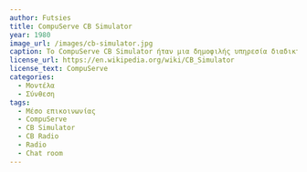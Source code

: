 ```yaml
---
author: Futsies
title: CompuServe CB Simulator
year: 1980
image_url: /images/cb-simulator.jpg
caption: Το CompuServe CB Simulator ήταν μια δημοφιλής υπηρεσία διαδικτυακής συνομιλίας που κυκλοφόρησε από την CompuServe τη δεκαετία του 1980. Το CB Simulator σχεδιάστηκε για να μιμηθεί την εμπειρία χρήσης ενός ραδιοφώνου Citizens' Band (CB), που ήταν μια δημοφιλής τεχνολογία επικοινωνίας τις δεκαετίας του 1970 και του 1980. Ο προσομοιωτής CB επέτρεπε στους χρήστες να δημιουργούν «κανάλια»/δωμάτια συνομιλίας στα οποία μπορούσαν να συμμετέχουν σε συνομιλίες με άλλους χρήστες. Η υπηρεσία υποστήριζε την ανταλλαγή μηνυμάτων με κείμενο(text-based) και οι χρήστες μπορούσαν να επιλέξουν ένα όνομα "οθόνης"(sreen-name) για χρήση στα δωμάτια συνομιλίας. Το CB Simulator ήταν ένα από τα πρώτα παραδείγματα διαδικτυακής συνομιλίας και ήταν πολύ δημοφιλές στην εποχή του. Τελικά αντικαταστάθηκε από νεότερες τεχνολογίες συνομιλίας, αλλά παραμένει σημαντικό μέρος της ιστορίας της διαδικτυακής επικοινωνίας.
license_url: https://en.wikipedia.org/wiki/CB_Simulator
license_text: CompuServe
categories:
  - Μοντέλα
  - Σύνθεση
tags:
  - Μέσο επικοινωνίας
  - CompuServe
  - CB Simulator
  - CB Radio
  - Radio
  - Chat room
---
```

